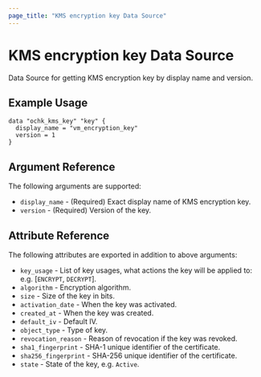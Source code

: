 ```yaml
---
page_title: "KMS encryption key Data Source"
---
```


# KMS encryption key Data Source

Data Source for getting KMS encryption key by display name and version.

## Example Usage

```hcl
data "ochk_kms_key" "key" {
  display_name = "vm_encryption_key"
  version = 1
}
```

## Argument Reference

The following arguments are supported:

* `display_name` - (Required) Exact display name of KMS encryption key.
* `version` - (Required) Version of the key.

## Attribute Reference

The following attributes are exported in addition to above arguments:

* `key_usage` - List of key usages, what actions the key will be applied to: e.g. [`ENCRYPT`, `DECRYPT`].
* `algorithm` - Encryption algorithm.
* `size` - Size of the key in bits.
* `activation_date` - When the key was activated.
* `created_at` - When the key was created.
* `default_iv` - Default IV.
* `object_type` - Type of key.
* `revocation_reason` - Reason of revocation if the key was revoked.
* `sha1_fingerprint` - SHA-1 unique identifier of the certificate.
* `sha256_fingerprint` - SHA-256 unique identifier of the certificate.
* `state` - State of the key, e.g. `Active`.

   
 
